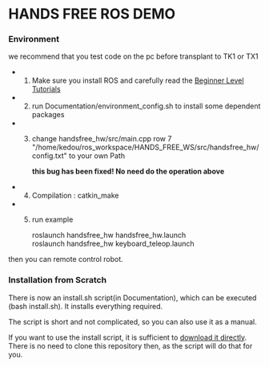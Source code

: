 # HANDS FREE ROS DEMO 

### Environment ###
we recommend that you test code on the pc before transplant to TK1 or TX1   
* 1. Make sure you install ROS and carefully read the [Beginner Level Tutorials]( http://wiki.ros.org/ROS/Tutorials )   
* 2. run Documentation/environment_config.sh to install some dependent packages     
* 3. change handsfree_hw/src/main.cpp row 7 "/home/kedou/ros_workspace/HANDS_FREE_WS/src/handsfree_hw/config.txt" to your    own Path   

     **this bug has been fixed! No need do the operation above**
* 4. Compilation : catkin_make      
* 5.  run example 

        roslaunch handsfree_hw handsfree_hw.launch      
        roslaunch handsfree_hw  keyboard_teleop.launch      
        
 then you can remote control robot.

### Installation from Scratch ###
There is now an install.sh script(in Documentation), which can be executed (bash install.sh). It installs everything required.

The script is short and not complicated, so you can also use it as a manual.

If you want to use the install script, it is sufficient to [download it directly](https://raw.githubusercontent.com/HANDS-FREE/handsfree/master/Documentation/install.sh). There is no need to clone this repository then, as the script will do that for you.
